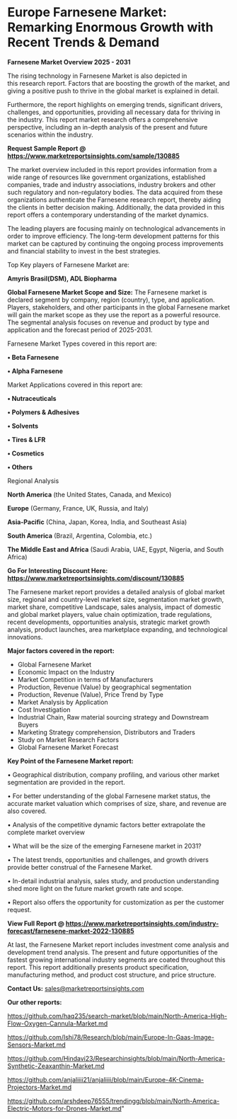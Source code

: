 # Europe Farnesene Market: Remarking Enormous Growth with Recent Trends & Demand

<Strong> Farnesene Market Overview 2025 - 2031</strong>

The rising technology in Farnesene Market is also depicted in this research report. Factors that are boosting the growth of the market, and giving a positive push to thrive in the global market is explained in detail.

Furthermore, the report highlights on emerging trends, significant drivers, challenges, and opportunities, providing all necessary data for thriving in the industry. This report market research offers a comprehensive perspective, including an in-depth analysis of the present and future scenarios within the industry.

<strong>Request Sample Report @ <a href=https://www.marketreportsinsights.com/sample/130885>https://www.marketreportsinsights.com/sample/130885</a></strong>

The market overview included in this report provides information from a wide range of resources like government organizations, established companies, trade and industry associations, industry brokers and other such regulatory and non-regulatory bodies. The data acquired from these organizations authenticate the Farnesene research report, thereby aiding the clients in better decision making. Additionally, the data provided in this report offers a contemporary understanding of the market dynamics.

The leading players are focusing mainly on technological advancements in order to improve efficiency. The long-term development patterns for this market can be captured by continuing the ongoing process improvements and financial stability to invest in the best strategies.

Top Key players of Farnesene Market are:

<strong>Amyris Brasil(DSM), ADL Biopharma</strong>

<strong><b>Global Farnesene Market Scope and Size:</b></strong>
The Farnesene market is declared segment by company, region (country), type, and application. Players, stakeholders, and other participants in the global Farnesene market will gain the market scope as they use the report as a powerful resource. The segmental analysis focuses on revenue and product by type and application and the forecast period of 2025-2031.

Farnesene Market Types covered in this report are:

<strong>• Beta Farnesene

• Alpha Farnesene</strong>

Market Applications covered in this report are:

<strong>• Nutraceuticals

• Polymers & Adhesives

• Solvents

• Tires & LFR

• Cosmetics

• Others</strong> 

Regional Analysis

<strong>North America</strong> (the United States, Canada, and Mexico)

<strong>Europe</strong> (Germany, France, UK, Russia, and Italy)

<strong>Asia-Pacific</strong> (China, Japan, Korea, India, and Southeast Asia)

<strong>South America</strong> (Brazil, Argentina, Colombia, etc.)

<strong>The Middle East and Africa</strong> (Saudi Arabia, UAE, Egypt, Nigeria, and South Africa)

<strong>Go For Interesting Discount Here: <a href=https://www.marketreportsinsights.com/discount/130885>https://www.marketreportsinsights.com/discount/130885</a></strong>

The Farnesene market report provides a detailed analysis of global market size, regional and country-level market size, segmentation market growth, market share, competitive Landscape, sales analysis, impact of domestic and global market players, value chain optimization, trade regulations, recent developments, opportunities analysis, strategic market growth analysis, product launches, area marketplace expanding, and technological innovations.

<strong><b>Major factors covered in the report:</b></strong>
<ul>
  <li>Global Farnesene Market </li>
  <li>Economic Impact on the Industry</li>
  <li>Market Competition in terms of Manufacturers</li>
  <li>Production, Revenue (Value) by geographical segmentation</li>
  <li>Production, Revenue (Value), Price Trend by Type</li>
  <li>Market Analysis by Application</li>
  <li>Cost Investigation</li>
  <li>Industrial Chain, Raw material sourcing strategy and Downstream Buyers</li>
  <li>Marketing Strategy comprehension, Distributors and Traders</li>
  <li>Study on Market Research Factors</li>
  <li>Global Farnesene Market Forecast</li>
</ul>

<strong><b>Key Point of the Farnesene Market report:</b></strong>

• Geographical distribution, company profiling, and various other market segmentation are provided in the report.

• For better understanding of the global Farnesene market status, the accurate market valuation which comprises of size, share, and revenue are also covered.

• Analysis of the competitive dynamic factors better extrapolate the complete market overview

• What will be the size of the emerging Farnesene market in 2031?

• The latest trends, opportunities and challenges, and growth drivers provide better construal of the Farnesene Market.

• In-detail industrial analysis, sales study, and production understanding shed more light on the future market growth rate and scope.

• Report also offers the opportunity for customization as per the customer request.

<strong><b>View Full Report @ <a href=https://www.marketreportsinsights.com/industry-forecast/farnesene-market-2022-130885>https://www.marketreportsinsights.com/industry-forecast/farnesene-market-2022-130885</a></b></strong>


At last, the Farnesene Market report includes investment come analysis and development trend analysis. The present and future opportunities of the fastest growing international industry segments are coated throughout this report. This report additionally presents product specification, manufacturing method, and product cost structure, and price structure.

<strong>Contact Us:</strong>
sales@marketreportsinsights.com

<strong>Our other reports:</strong>

<a href=https://github.com/haq235/search-market/blob/main/North-America-High-Flow-Oxygen-Cannula-Market.md>https://github.com/haq235/search-market/blob/main/North-America-High-Flow-Oxygen-Cannula-Market.md</a>

<a href=https://github.com/Ishi78/Research/blob/main/Europe-In-Gaas-Image-Sensors-Market.md>https://github.com/Ishi78/Research/blob/main/Europe-In-Gaas-Image-Sensors-Market.md</a>

<a href=https://github.com/Hindavi23/Researchinsights/blob/main/North-America-Synthetic-Zeaxanthin-Market.md>https://github.com/Hindavi23/Researchinsights/blob/main/North-America-Synthetic-Zeaxanthin-Market.md</a>

<a href=https://github.com/anjaliiii21/anjaliiii/blob/main/Europe-4K-Cinema-Projectors-Market.md>https://github.com/anjaliiii21/anjaliiii/blob/main/Europe-4K-Cinema-Projectors-Market.md</a>

<a href=https://github.com/arshdeep76555/trendingg/blob/main/North-America-Electric-Motors-for-Drones-Market.md>https://github.com/arshdeep76555/trendingg/blob/main/North-America-Electric-Motors-for-Drones-Market.md</a>"
